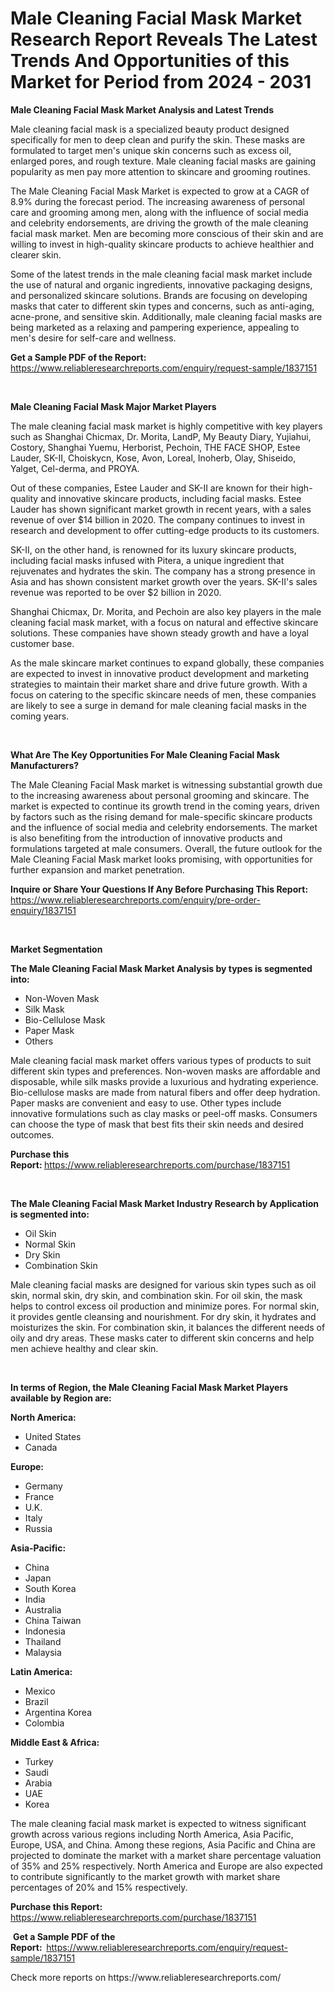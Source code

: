 <p><h1>Male Cleaning Facial Mask Market Research Report Reveals The Latest Trends And Opportunities of this Market for Period from 2024 - 2031</h1></p><p><strong>Male Cleaning Facial Mask Market Analysis and Latest Trends</strong></p>
<p><p>Male cleaning facial mask is a specialized beauty product designed specifically for men to deep clean and purify the skin. These masks are formulated to target men's unique skin concerns such as excess oil, enlarged pores, and rough texture. Male cleaning facial masks are gaining popularity as men pay more attention to skincare and grooming routines.</p><p>The Male Cleaning Facial Mask Market is expected to grow at a CAGR of 8.9% during the forecast period. The increasing awareness of personal care and grooming among men, along with the influence of social media and celebrity endorsements, are driving the growth of the male cleaning facial mask market. Men are becoming more conscious of their skin and are willing to invest in high-quality skincare products to achieve healthier and clearer skin.</p><p>Some of the latest trends in the male cleaning facial mask market include the use of natural and organic ingredients, innovative packaging designs, and personalized skincare solutions. Brands are focusing on developing masks that cater to different skin types and concerns, such as anti-aging, acne-prone, and sensitive skin. Additionally, male cleaning facial masks are being marketed as a relaxing and pampering experience, appealing to men's desire for self-care and wellness.</p></p>
<p><strong>Get a Sample PDF of the Report:&nbsp;</strong> <a href="https://www.reliableresearchreports.com/enquiry/request-sample/1837151">https://www.reliableresearchreports.com/enquiry/request-sample/1837151</a></p>
<p>&nbsp;</p>
<p><strong>Male Cleaning Facial Mask Major Market Players</strong></p>
<p><p>The male cleaning facial mask market is highly competitive with key players such as Shanghai Chicmax, Dr. Morita, LandP, My Beauty Diary, Yujiahui, Costory, Shanghai Yuemu, Herborist, Pechoin, THE FACE SHOP, Estee Lauder, SK-II, Choiskycn, Kose, Avon, Loreal, Inoherb, Olay, Shiseido, Yalget, Cel-derma, and PROYA.</p><p>Out of these companies, Estee Lauder and SK-II are known for their high-quality and innovative skincare products, including facial masks. Estee Lauder has shown significant market growth in recent years, with a sales revenue of over $14 billion in 2020. The company continues to invest in research and development to offer cutting-edge products to its customers.</p><p>SK-II, on the other hand, is renowned for its luxury skincare products, including facial masks infused with Pitera, a unique ingredient that rejuvenates and hydrates the skin. The company has a strong presence in Asia and has shown consistent market growth over the years. SK-II's sales revenue was reported to be over $2 billion in 2020.</p><p>Shanghai Chicmax, Dr. Morita, and Pechoin are also key players in the male cleaning facial mask market, with a focus on natural and effective skincare solutions. These companies have shown steady growth and have a loyal customer base.</p><p>As the male skincare market continues to expand globally, these companies are expected to invest in innovative product development and marketing strategies to maintain their market share and drive future growth. With a focus on catering to the specific skincare needs of men, these companies are likely to see a surge in demand for male cleaning facial masks in the coming years.</p></p>
<p>&nbsp;</p>
<p><strong>What Are The Key Opportunities For Male Cleaning Facial Mask Manufacturers?</strong></p>
<p><p>The Male Cleaning Facial Mask market is witnessing substantial growth due to the increasing awareness about personal grooming and skincare. The market is expected to continue its growth trend in the coming years, driven by factors such as the rising demand for male-specific skincare products and the influence of social media and celebrity endorsements. The market is also benefiting from the introduction of innovative products and formulations targeted at male consumers. Overall, the future outlook for the Male Cleaning Facial Mask market looks promising, with opportunities for further expansion and market penetration.</p></p>
<p><strong>Inquire or Share Your Questions If Any Before Purchasing This Report:</strong> <a href="https://www.reliableresearchreports.com/enquiry/pre-order-enquiry/1837151">https://www.reliableresearchreports.com/enquiry/pre-order-enquiry/1837151</a></p>
<p>&nbsp;</p>
<p><strong>Market Segmentation</strong></p>
<p><strong>The Male Cleaning Facial Mask Market Analysis by types is segmented into:</strong></p>
<p><ul><li>Non-Woven Mask</li><li>Silk Mask</li><li>Bio-Cellulose Mask</li><li>Paper Mask</li><li>Others</li></ul></p>
<p><p>Male cleaning facial mask market offers various types of products to suit different skin types and preferences. Non-woven masks are affordable and disposable, while silk masks provide a luxurious and hydrating experience. Bio-cellulose masks are made from natural fibers and offer deep hydration. Paper masks are convenient and easy to use. Other types include innovative formulations such as clay masks or peel-off masks. Consumers can choose the type of mask that best fits their skin needs and desired outcomes.</p></p>
<p><strong>Purchase this Report:&nbsp;</strong><a href="https://www.reliableresearchreports.com/purchase/1837151">https://www.reliableresearchreports.com/purchase/1837151</a></p>
<p>&nbsp;</p>
<p><strong>The Male Cleaning Facial Mask Market Industry Research by Application is segmented into:</strong></p>
<p><ul><li>Oil Skin</li><li>Normal Skin</li><li>Dry Skin</li><li>Combination Skin</li></ul></p>
<p><p>Male cleaning facial masks are designed for various skin types such as oil skin, normal skin, dry skin, and combination skin. For oil skin, the mask helps to control excess oil production and minimize pores. For normal skin, it provides gentle cleansing and nourishment. For dry skin, it hydrates and moisturizes the skin. For combination skin, it balances the different needs of oily and dry areas. These masks cater to different skin concerns and help men achieve healthy and clear skin.</p></p>
<p>&nbsp;</p>
<p><strong>In terms of Region, the Male Cleaning Facial Mask Market Players available by Region are:</strong></p>
<p>
    <p> <strong> North America: </strong>
        <ul>
            <li>United States</li>
            <li>Canada</li>
        </ul>
        </p> 
    <p> <strong> Europe: </strong>
        <ul>
            <li>Germany</li>
            <li>France</li>
            <li>U.K.</li>
            <li>Italy</li>
            <li>Russia</li>
        </ul>
        </p> 
    <p> <strong> Asia-Pacific: </strong>
        <ul>
            <li>China</li>
            <li>Japan</li>
            <li>South Korea</li>
            <li>India</li>
            <li>Australia</li>
            <li>China Taiwan</li>
            <li>Indonesia</li>
            <li>Thailand</li>
            <li>Malaysia</li>
        </ul>
        </p> 
    <p> <strong> Latin America: </strong>
        <ul>
            <li>Mexico</li>
            <li>Brazil</li>
            <li>Argentina Korea</li>
            <li>Colombia</li>
        </ul>
        </p> 
    <p> <strong> Middle East & Africa: </strong>
        <ul>
            <li>Turkey</li>
            <li>Saudi</li>
            <li>Arabia</li>
            <li>UAE</li>
            <li>Korea</li>
        </ul>
    </p>
    </p>
<p><p>The male cleaning facial mask market is expected to witness significant growth across various regions including North America, Asia Pacific, Europe, USA, and China. Among these regions, Asia Pacific and China are projected to dominate the market with a market share percentage valuation of 35% and 25% respectively. North America and Europe are also expected to contribute significantly to the market growth with market share percentages of 20% and 15% respectively.</p></p>
<p><strong>Purchase this Report: </strong><a href="https://www.reliableresearchreports.com/purchase/1837151">https://www.reliableresearchreports.com/purchase/1837151</a></p>
<p>&nbsp;<strong>Get a Sample PDF of the Report:&nbsp;&nbsp;</strong><a href="https://www.reliableresearchreports.com/enquiry/request-sample/1837151">https://www.reliableresearchreports.com/enquiry/request-sample/1837151</a></p>
<p><strong></strong></p>
<p>Check more reports on https://www.reliableresearchreports.com/</p>